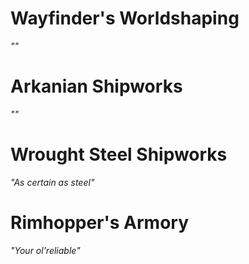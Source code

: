 # Wayfinder's Worldshaping
*""*

# Arkanian Shipworks
*""*

# Wrought Steel Shipworks
*"As certain as steel"*

# Rimhopper's Armory
*"Your ol'reliable"*